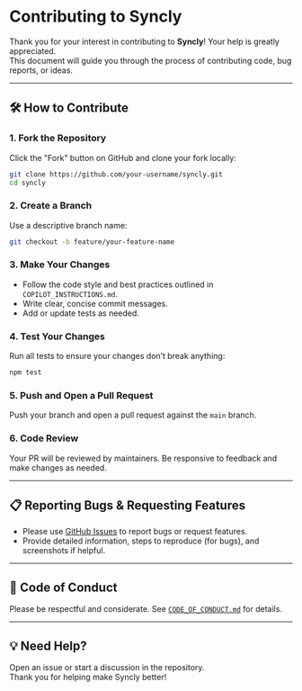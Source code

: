 # Contributing to Syncly

Thank you for your interest in contributing to **Syncly**! Your help is greatly appreciated.  
This document will guide you through the process of contributing code, bug reports, or ideas.

---

## 🛠️ How to Contribute

### 1. Fork the Repository

Click the "Fork" button on GitHub and clone your fork locally:
```bash
git clone https://github.com/your-username/syncly.git
cd syncly
```

### 2. Create a Branch

Use a descriptive branch name:
```bash
git checkout -b feature/your-feature-name
```

### 3. Make Your Changes

- Follow the code style and best practices outlined in `COPILOT_INSTRUCTIONS.md`.
- Write clear, concise commit messages.
- Add or update tests as needed.

### 4. Test Your Changes

Run all tests to ensure your changes don’t break anything:
```bash
npm test
```

### 5. Push and Open a Pull Request

Push your branch and open a pull request against the `main` branch.

### 6. Code Review

Your PR will be reviewed by maintainers. Be responsive to feedback and make changes as needed.

---

## 📋 Reporting Bugs & Requesting Features

- Please use [GitHub Issues](../../issues) to report bugs or request features.
- Provide detailed information, steps to reproduce (for bugs), and screenshots if helpful.

---

## 👥 Code of Conduct

Please be respectful and considerate. See [`CODE_OF_CONDUCT.md`](./CODE_OF_CONDUCT.md) for details.

---

## 💡 Need Help?

Open an issue or start a discussion in the repository.  
Thank you for helping make Syncly better!